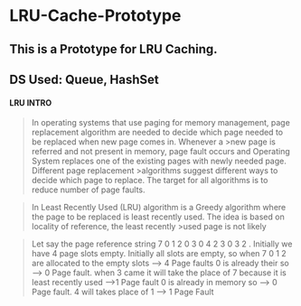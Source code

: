 # LRU-Cache-Prototype
## This is a Prototype for LRU Caching. 
## DS Used: Queue, HashSet

#### LRU INTRO
>In operating systems that use paging for memory management, page replacement algorithm are needed to decide which page needed to be replaced when new page comes in. Whenever a >new page is referred and not present in memory, page fault occurs and Operating System replaces one of the existing pages with newly needed page. Different page replacement >algorithms suggest different ways to decide which page to replace. The target for all algorithms is to reduce number of page faults.

>In Least Recently Used (LRU) algorithm is a Greedy algorithm where the page to be replaced is least recently used. The idea is based on locality of reference, the least recently >used page is not likely

>Let say the page reference string 7 0 1 2 0 3 0 4 2 3 0 3 2 . Initially we have 4 page slots empty.
>Initially all slots are empty, so when 7 0 1 2 are allocated to the empty slots —> 4 Page faults
>0 is already their so —> 0 Page fault.
>when 3 came it will take the place of 7 because it is least recently used —>1 Page fault
>0 is already in memory so —> 0 Page fault.
>4 will takes place of 1 —> 1 Page Fault
